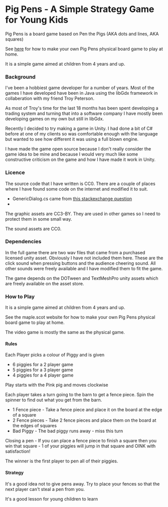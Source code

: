 # Pig Pens - A Simple Strategy Game for Young Kids

Pig Pens is a board game based on Pen the Pigs (AKA dots and lines, AKA squares)

See <a href="http://maple.scot/index.php/our-games/18-pig-pens">here</a> for how to make your own Pig Pens physical board game to play at home.

It is a simple game aimed at children from 4 years and up.

### Background

I've been a hobbiest game developer for a number of years.
Most of the games I have developed have been in Java using the libGdx framework in collaberation with my friend Troy Peterson.

As most of Troy's time for the last 18 months has been spent developing a trading system and turning that into a software company I have mostly been developing games on my own but still in libGdx.

Recently I decided to try making a game in Unity. I had done a bit of C# before at one of my clients so was comfortable enough with the language but wanted to see how different it was using a full blown engine.

I have made the game open source because I don't really consider the game idea to be mine and because I would very much like some constructive criticism on the game and how I have made it work in Unity.

### Licence

The source code that I have written is CC0.
There are a couple of places where I have found some code on the internet and modified it to suit.

* GenericDialog.cs came from <a href="https://gamedev.stackexchange.com/questions/142293/how-to-make-a-simple-dialog-system-with-yes-no-options-and-pages">this stackexchange question</a>
* 

The graphic assets are CC3-BY. They are used in other games so I need to protect them in some small way.

The sound assets are CC0.

### Dependencies

In the full game there are two wav files that came from a purchased licensed unity asset. Obviously I have not included them here.
These are the click sound when pressing buttons and the audience cheering sound. All other sounds were freely available and I have modified them to fit the game.

The game depends on the DOTween and TextMeshPro unity assets which are freely available on the asset store.


### How to Play

It is a simple game aimed at children from 4 years and up.

See the maple.scot website for how to make your own Pig Pens physical board game to play at home.

The video game is mostly the same as the physical game.

#### Rules
Each Player picks a colour of Piggy and is given

* 6 piggies for a 2 player game
* 5 piggies for a 3 player game
* 4 piggies for a 4 player game

Play starts with the Pink pig and moves clockwise

Each player takes a turn going to the barn to get a fence piece. Spin the spinner to find out what you get from the barn.

* 1 Fence piece - Take a fence piece and place it on the board at the edge of a square
* 2 Fence pieces - Take 2 fence pieces and place them on the board at the edges of squares
* Bad Piggy - The bad piggy runs away - miss this turn

Closing a pen - If you can place a fence piece to finish a square then you win that square - 1 of your piggies will jump in that square and OINK with satisfaction!

The winner is the first player to pen all of their piggies.
 

#### Strategy
It's a good idea not to give pens away. Try to place your fences so that the next player can't steal a pen from you.

It's a good lesson for young children to learn


